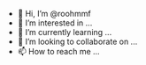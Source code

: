 - 👋 Hi, I’m @roohmmf
- 👀 I’m interested in ...
- 🌱 I’m currently learning ...
- 💞️ I’m looking to collaborate on ...
- 📫 How to reach me ...

<!---
roohmmf/roohmmf is a ✨ special ✨ repository because its `README.md` (this file) appears on your GitHub profile.
You can click the Preview link to take a look at your changes.
--->
